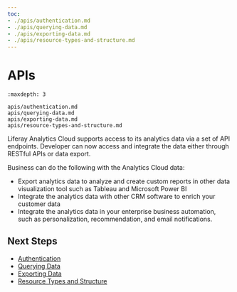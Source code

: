 ```yaml
---
toc:
- ./apis/authentication.md
- ./apis/querying-data.md
- ./apis/exporting-data.md
- ./apis/resource-types-and-structure.md
---
```

# APIs

```{toctree}
:maxdepth: 3
   
apis/authentication.md
apis/querying-data.md
apis/exporting-data.md
apis/resource-types-and-structure.md
```

Liferay Analytics Cloud supports access to its analytics data via a set of API endpoints. Developer can now access and integrate the data either through RESTful APIs or data export.

Business can do the following with the Analytics Cloud data:

* Export analytics data to analyze and create custom reports in other data visualization tool such as Tableau and Microsoft Power BI
* Integrate the analytics data with other CRM software to enrich your customer data
* Integrate the analytics data in your enterprise business automation, such as personalization, recommendation, and email notifications.

## Next Steps

-  [Authentication](./apis/authentication.md)
-  [Querying Data](./apis/querying-data.md)
-  [Exporting Data](./apis/exporting-data.md)
-  [Resource Types and Structure](./apis/resource-types-and-structure.md)